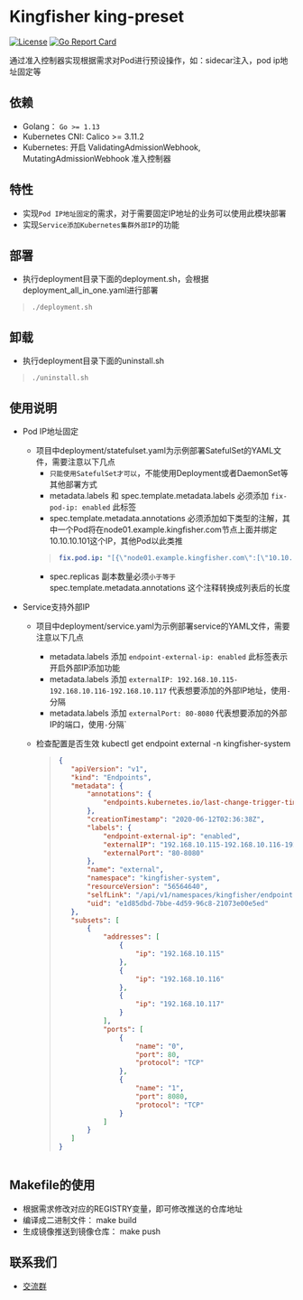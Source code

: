 # Kingfisher king-preset
[![License](https://img.shields.io/badge/license-Apache%202-4EB1BA.svg)](https://www.apache.org/licenses/LICENSE-2.0.html)
[![Go Report Card](https://goreportcard.com/badge/github.com/open-kingfisher/king-preset)](https://goreportcard.com/report/github.com/open-kingfisher/king-preset)

通过准入控制器实现根据需求对Pod进行预设操作，如：sidecar注入，pod ip地址固定等

## 依赖

- Golang： `Go >= 1.13`
- Kubernetes CNI: Calico >= 3.11.2
- Kubernetes: 开启 ValidatingAdmissionWebhook, MutatingAdmissionWebhook 准入控制器

## 特性

- 实现`Pod IP地址固定`的需求，对于需要固定IP地址的业务可以使用此模块部署
- 实现`Service添加Kubernetes集群外部IP`的功能

## 部署

* 执行deployment目录下面的deployment.sh，会根据deployment_all_in_one.yaml进行部署
>```shell
>./deployment.sh
>```

## 卸载

* 执行deployment目录下面的uninstall.sh
>```shell
>./uninstall.sh
>```

## 使用说明
* Pod IP地址固定
    * 项目中deployment/statefulset.yaml为示例部署SatefulSet的YAML文件，需要注意以下几点
        * `只能使用SatefulSet才可以`，不能使用Deployment或者DaemonSet等其他部署方式
        * metadata.labels 和 spec.template.metadata.labels 必须添加 `fix-pod-ip: enabled` 此标签
        * spec.template.metadata.annotations 必须添加如下类型的注解，其中一个Pod将在node01.example.kingfisher.com节点上面并绑定10.10.10.101这个IP，其他Pod以此类推
        >```yaml
        >fix.pod.ip: "[{\"node01.example.kingfisher.com\":[\"10.10.10.101\"]},{\"node002.example.kingfisher.com\":[\"10.10.10.102\"]},{\"node003.example.kingfisher.com\":[\"10.10.10.103\"]}]"
        >```
       * spec.replicas 副本数量必须`小于等于` spec.template.metadata.annotations 这个注释转换成列表后的长度

* Service支持外部IP
    * 项目中deployment/service.yaml为示例部署service的YAML文件，需要注意以下几点
        * metadata.labels 添加 `endpoint-external-ip: enabled` 此标签表示开启外部IP添加功能
        * metadata.labels 添加 `externalIP: 192.168.10.115-192.168.10.116-192.168.10.117` 代表想要添加的外部IP地址，使用`-`分隔
        * metadata.labels 添加 `externalPort: 80-8080` 代表想要添加的外部IP的端口，使用`-`分隔`
    * 检查配置是否生效 kubectl get endpoint external -n kingfisher-system
    
        >```json
        >{
        >    "apiVersion": "v1",
        >    "kind": "Endpoints",
        >    "metadata": {
        >        "annotations": {
        >            "endpoints.kubernetes.io/last-change-trigger-time": "2020-06-12T02:36:37Z"
        >        },
        >        "creationTimestamp": "2020-06-12T02:36:38Z",
        >        "labels": {
        >            "endpoint-external-ip": "enabled",
        >            "externalIP": "192.168.10.115-192.168.10.116-192.168.10.117",
        >            "externalPort": "80-8080"
        >        },
        >        "name": "external",
        >        "namespace": "kingfisher-system",
        >        "resourceVersion": "56564640",
        >        "selfLink": "/api/v1/namespaces/kingfisher/endpoints/external",
        >        "uid": "e1d85dbd-7bbe-4d59-96c8-21073e00e5ed"
        >    },
        >    "subsets": [
        >        {
        >            "addresses": [
        >                {
        >                    "ip": "192.168.10.115"
        >                },
        >                {
        >                    "ip": "192.168.10.116"
        >                },
        >                {
        >                    "ip": "192.168.10.117"
        >                }
        >            ],
        >            "ports": [
        >                {
        >                    "name": "0",
        >                    "port": 80,
        >                    "protocol": "TCP"
        >                },
        >                {
        >                    "name": "1",
        >                    "port": 8080,
        >                    "protocol": "TCP"
        >                }
        >            ]
        >        }
        >    ]
        >}
    >```

## Makefile的使用

- 根据需求修改对应的REGISTRY变量，即可修改推送的仓库地址
- 编译成二进制文件： make build
- 生成镜像推送到镜像仓库： make push

## 联系我们
- [交流群](https://github.com/open-kingfisher/community/blob/master/contact_us/README.md)